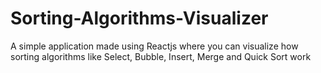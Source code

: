 # Sorting-Algorithms-Visualizer
A simple application made using Reactjs where you can visualize how sorting algorithms like Select, Bubble, Insert, Merge and Quick Sort work
